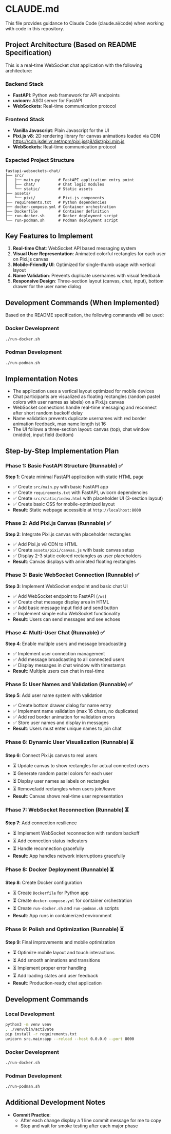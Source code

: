 # CLAUDE.md

This file provides guidance to Claude Code (claude.ai/code) when working with code in this repository.

## Project Architecture (Based on README Specification)

This is a real-time WebSocket chat application with the following architecture:

### Backend Stack

- **FastAPI**: Python web framework for API endpoints
- **uvicorn**: ASGI server for FastAPI
- **WebSockets**: Real-time communication protocol

### Frontend Stack

- **Vanilla Javascript**: Plain Javascript for the UI
- **Pixi.js v8**: 2D rendering library for canvas animations loaded via CDN https://cdn.jsdelivr.net/npm/pixi.js@8/dist/pixi.min.js
- **WebSockets**: Real-time communication protocol

### Expected Project Structure

```
fastapi-websockets-chat/
├── src/
│   ├── main.py        # FastAPI application entry point
│   ├── chat/          # Chat logic modules
│   └── static/        # Static assets
├── assets/
│   └── pixi/          # Pixi.js components
├── requirements.txt   # Python dependencies
├── docker-compose.yml # Container orchestration
├── Dockerfile         # Container definition
├── run-docker.sh      # Docker deployment script
└── run-podman.sh      # Podman deployment script
```

## Key Features to Implement

1. **Real-time Chat**: WebSocket API based messaging system
2. **Visual User Representation**: Animated colorful rectangles for each user on Pixi.js canvas
3. **Mobile-Friendly UI**: Optimized for single-thumb usage with vertical layout
4. **Name Validation**: Prevents duplicate usernames with visual feedback
5. **Responsive Design**: Three-section layout (canvas, chat, input), bottom drawer for the user name dialog

## Development Commands (When Implemented)

Based on the README specification, the following commands will be used:

### Docker Development

```bash
./run-docker.sh
```

### Podman Development

```bash
./run-podman.sh
```

## Implementation Notes

- The application uses a vertical layout optimized for mobile devices
- Chat participants are visualized as floating rectangles (random pastel colors with user names as labels) on a Pixi.js canvas
- WebSocket connections handle real-time messaging and reconnect after short random backoff delay
- Name validation prevents duplicate usernames with red border animation feedback, max name length ist 16
- The UI follows a three-section layout: canvas (top), chat window (middle), input field (bottom)

## Step-by-Step Implementation Plan

### Phase 1: Basic FastAPI Structure (Runnable) ✅

**Step 1**: Create minimal FastAPI application with static HTML page

- ✅ Create `src/main.py` with basic FastAPI app
- ✅ Create `requirements.txt` with FastAPI, uvicorn dependencies
- ✅ Create `src/static/index.html` with placeholder UI (3-section layout)
- ✅ Create basic CSS for mobile-optimized layout
- **Result**: Static webpage accessible at `http://localhost:8000`

### Phase 2: Add Pixi.js Canvas (Runnable) ✅

**Step 2**: Integrate Pixi.js canvas with placeholder rectangles

- ✅ Add Pixi.js v8 CDN to HTML
- ✅ Create `assets/pixi/canvas.js` with basic canvas setup
- ✅ Display 2-3 static colored rectangles as user placeholders
- **Result**: Canvas displays with animated floating rectangles

### Phase 3: Basic WebSocket Connection (Runnable) ✅

**Step 3**: Implement WebSocket endpoint and basic chat UI

- ✅ Add WebSocket endpoint to FastAPI (`/ws`)
- ✅ Create chat message display area in HTML
- ✅ Add basic message input field and send button
- ✅ Implement simple echo WebSocket functionality
- **Result**: Users can send messages and see echoes

### Phase 4: Multi-User Chat (Runnable) ✅

**Step 4**: Enable multiple users and message broadcasting

- ✅ Implement user connection management
- ✅ Add message broadcasting to all connected users
- ✅ Display messages in chat window with timestamps
- **Result**: Multiple users can chat in real-time

### Phase 5: User Names and Validation (Runnable) ✅

**Step 5**: Add user name system with validation

- ✅ Create bottom drawer dialog for name entry
- ✅ Implement name validation (max 16 chars, no duplicates)
- ✅ Add red border animation for validation errors
- ✅ Store user names and display in messages
- **Result**: Users must enter unique names to join chat

### Phase 6: Dynamic User Visualization (Runnable) ⏳

**Step 6**: Connect Pixi.js canvas to real users

- ⏳ Update canvas to show rectangles for actual connected users
- ⏳ Generate random pastel colors for each user
- ⏳ Display user names as labels on rectangles
- ⏳ Remove/add rectangles when users join/leave
- **Result**: Canvas shows real-time user representation

### Phase 7: WebSocket Reconnection (Runnable) ⏳

**Step 7**: Add connection resilience

- ⏳ Implement WebSocket reconnection with random backoff
- ⏳ Add connection status indicators
- ⏳ Handle reconnection gracefully
- **Result**: App handles network interruptions gracefully

### Phase 8: Docker Deployment (Runnable) ⏳

**Step 8**: Create Docker configuration

- ⏳ Create `Dockerfile` for Python app
- ⏳ Create `docker-compose.yml` for container orchestration
- ⏳ Create `run-docker.sh` and `run-podman.sh` scripts
- **Result**: App runs in containerized environment

### Phase 9: Polish and Optimization (Runnable) ⏳

**Step 9**: Final improvements and mobile optimization

- ⏳ Optimize mobile layout and touch interactions
- ⏳ Add smooth animations and transitions
- ⏳ Implement proper error handling
- ⏳ Add loading states and user feedback
- **Result**: Production-ready chat application

## Development Commands

### Local Development

```bash
python3 -m venv venv
. ./venv/bin/activate
pip install -r requirements.txt
uvicorn src.main:app --reload --host 0.0.0.0 --port 8000
```

### Docker Development

```bash
./run-docker.sh
```

### Podman Development

```bash
./run-podman.sh
```

## Additional Development Notes

- **Commit Practice**:
  - After each change display a 1 line commit message for me to copy
  - Stop and wait for smoke testing after each major phase
